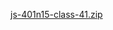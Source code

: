 [js-401n15-class-41.zip](https://github.com/Makster04/js-401n15-class-41/files/15479842/js-401n15-class-41.zip)
